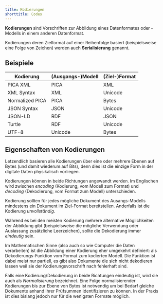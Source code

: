 ```yaml
---
title: Kodierungen
shorttitle: Codes
---
```


**Kodierungen** sind Vorschriften zur Abbildung eines Datenformates oder -Modells in einem anderen Datenformat.

Kodierungen deren Zielformat auf einer Reihenfolge basiert (beispielsweise eine Folge von Zeichen) werden auch **Serialisierung** genannt. 

## Beispiele

Kodierung       | (Ausgangs-)Modell | (Ziel-)Format
----------------|-------------------|---------------
PICA XML        | PICA              | XML
XML Syntax      | XML               | Unicode
Normalized PICA | PICA              | Bytes
JSON Syntax     | JSON              | Unicode
JSON-LD         | RDF               | JSON
Turtle          | RDF               | Unicode
UTF-8           | Unicode           | Bytes

## Eigenschaften von Kodierungen

Letzendlich basieren alle Kodierungen über eine oder mehrere Ebenen auf Bytes
(und damit wiederum auf Bits), denn dies ist die einzige Form in der digitale
Daten physikalisch vorliegen.

Kodierungen können in beide Richtungen angewandt werden. Im Englischen wird
zwischen *encoding* (Kodierung, vom Modell zum Format) und *decoding*
(Dekodierung, vom Format zum Modell) unterschieden.

Kodierung sollten für jedes mögliche Dokument des Ausangs-Modells mindestens
ein Dokument im Ziel-Format bereitstellen. Anderfalls ist die Kodierung
*unvollständig*.

Während es bei den meisten Kodierung mehrere alternative Möglichkeiten der
Abbildung gibt (beispielsweise die mögliche Verwendung oder Auslassung
zusätzliche Leerzeichen), sollte die Dekodierung immer *eindeutig* sein.

Im Mathematischen Sinne (also auch so wie Computer die Daten verarbeiten) ist
die Abbildung einer Kodierung eher umgekehrt definiert: als
Dekodierungs-Funktion vom Format zum kodierten Modell.  Die Funktion ist dabei
meist nur partiell, es gibt also Dokumente die sich nicht dekodieren lassen
weil sie der Kodierungsvorschrift nach fehlerhaft sind.

Falls eine Kodierung/Dekodierung in beide Richtungen eindeutig ist, wird sie
auch als *Normalisierung* bezeichnet. Eine Folge normalisierender Kodierungen
bis zur Ebene von Bytes ist notwendig um bei Bedarf gleiche Dokumente anhand
ihrer Prüfsummen identifizieren zu können. In der Praxis ist dies bislang
jedoch nur für die wenigsten Formate möglich.
